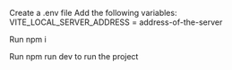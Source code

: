 Create a .env file
Add the following variables:
VITE_LOCAL_SERVER_ADDRESS =  address-of-the-server

Run npm i

Run npm run dev to run the project

